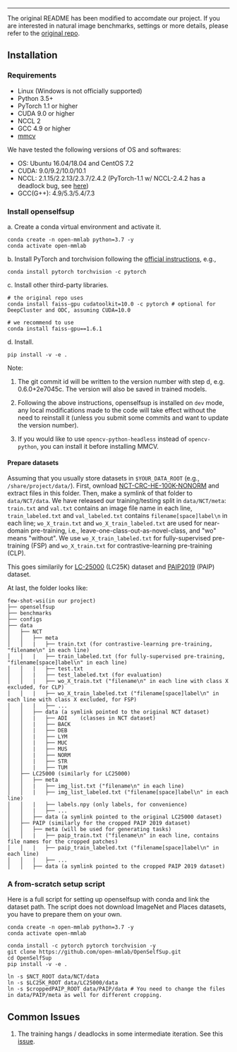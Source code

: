 
-----------
The original README has been modified to accomdate our project. If you are interested in natural image benchmarks, settings or more details, please refer to the [original repo](https://github.com/open-mmlab/OpenSelfSup).
  

## Installation

### Requirements

- Linux (Windows is not officially supported)
- Python 3.5+
- PyTorch 1.1 or higher
- CUDA 9.0 or higher
- NCCL 2
- GCC 4.9 or higher
- [mmcv](https://github.com/open-mmlab/mmcv)

We have tested the following versions of OS and softwares:

- OS: Ubuntu 16.04/18.04 and CentOS 7.2
- CUDA: 9.0/9.2/10.0/10.1
- NCCL: 2.1.15/2.2.13/2.3.7/2.4.2 (PyTorch-1.1 w/ NCCL-2.4.2 has a deadlock bug, see [here](https://github.com/open-mmlab/OpenSelfSup/issues/6))
- GCC(G++): 4.9/5.3/5.4/7.3

### Install openselfsup

a. Create a conda virtual environment and activate it.

```shell
conda create -n open-mmlab python=3.7 -y
conda activate open-mmlab
```

b. Install PyTorch and torchvision following the [official instructions](https://pytorch.org/), e.g.,

```shell
conda install pytorch torchvision -c pytorch
```

c. Install other third-party libraries.

```shell#
# the original repo uses
conda install faiss-gpu cudatoolkit=10.0 -c pytorch # optional for DeepCluster and ODC, assuming CUDA=10.0

# we recommend to use
conda install faiss-gpu==1.6.1
```

d. Install.

```shell
pip install -v -e .  
```

Note:

1. The git commit id will be written to the version number with step d, e.g. 0.6.0+2e7045c. The version will also be saved in trained models.

2. Following the above instructions, openselfsup is installed on `dev` mode, any local modifications made to the code will take effect without the need to reinstall it (unless you submit some commits and want to update the version number).

3. If you would like to use `opencv-python-headless` instead of `opencv-python`,
you can install it before installing MMCV.

#### Prepare datasets

Assuming that you usually store datasets in `$YOUR_DATA_ROOT` (e.g., `/share/project/data/`).
First, ownload [NCT-CRC-HE-100K-NONORM](https://zenodo.org/record/1214456) and extract files in this folder.
Then, make a symlink of that folder to `data/NCT/data`. We have released our training/testing split in `data/NCT/meta`: `train.txt` and `val.txt` contains an image file name in each line, `train_labeled.txt` and `val_labeled.txt` contains `filename[space]label\n` in each line; `wo_X_train.txt` and `wo_X_train_labeled.txt` are used for near-domain pre-training, i.e., leave-one-class-out-as-novel-class, and "wo" means "without". We use `wo_X_train_labeled.txt` for fully-supervised pre-training (FSP) and `wo_X_train.txt` for contrastive-learning pre-training (CLP). 

This goes similarily for [LC-25000](https://academictorrents.com/details/7a638ed187a6180fd6e464b3666a6ea0499af4af) (LC25K) dataset and [PAIP2019](https://paip2019.grand-challenge.org/) (PAIP) dataset.

At last, the folder looks like:

```
few-shot-wsi(in our project)
├── openselfsup
├── benchmarks
├── configs
├── data
│   ├── NCT
│   │   ├── meta
│   │   |   ├── train.txt (for contrastive-learning pre-training, "filename\n" in each line)
│   │   |   ├── train_labeled.txt (for fully-supervised pre-training, "filename[space]label\n" in each line)
│   │   |   ├── test.txt
│   │   |   ├── test_labeled.txt (for evaluation)
│   │   |   ├── wo_X_train.txt ("filename\n" in each line with class X excluded, for CLP)
│   │   |   ├── wo_X_train_labeled.txt ("filename[space]label\n" in each line with class X excluded, for FSP)
│   │   |   ├── ...
│   │   ├── data (a symlink pointed to the original NCT dataset)
│   │   |   ├── ADI    (classes in NCT dataset)
│   │   |   ├── BACK
│   │   |   ├── DEB
│   │   |   ├── LYM
│   │   |   ├── MUC
│   │   |   ├── MUS
│   │   |   ├── NORM
│   │   |   ├── STR
│   │   |   ├── TUM
│   ├── LC25000 (similarly for LC25000)
│   │   ├── meta
│   │   |   ├── img_list.txt ("filename\n" in each line)
│   │   |   ├── img_list_labeled.txt ("filename[space]label\n" in each line)
│   │   |   ├── labels.npy (only labels, for convenience)
│   │   |   ├── ...
│   │   ├── data (a symlink pointed to the original LC25000 dataset)
│   ├── PAIP (similarly for the cropped PAIP 2019 dataset)
│   │   ├── meta (will be used for generating tasks)
│   │   |   ├── paip_train.txt ("filename\n" in each line, contains file names for the cropped patches)
│   │   |   ├── paip_train_labeled.txt ("filename[space]label\n" in each line)
│   │   |   ├── ...
│   │   ├── data (a symlink pointed to the cropped PAIP 2019 dataset)
```

### A from-scratch setup script

Here is a full script for setting up openselfsup with conda and link the dataset path. The script does not download ImageNet and Places datasets, you have to prepare them on your own.

```shell
conda create -n open-mmlab python=3.7 -y
conda activate open-mmlab

conda install -c pytorch pytorch torchvision -y
git clone https://github.com/open-mmlab/OpenSelfSup.git
cd OpenSelfSup
pip install -v -e .

ln -s $NCT_ROOT data/NCT/data
ln -s $LC25K_ROOT data/LC25000/data
ln -s $croppedPAIP_ROOT data/PAIP/data # You need to change the files in data/PAIP/meta as well for different cropping.
```

## Common Issues

1. The training hangs / deadlocks in some intermediate iteration. See this [issue](https://github.com/open-mmlab/OpenSelfSup/issues/6).
